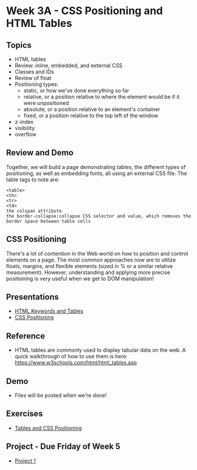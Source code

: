 # Week 3A - CSS Positioning and HTML Tables

## Topics
- HTML tables
- Review: inline, embedded, and external CSS
- Classes and IDs
- Review of float
- Positioning types:
  - static, or how we've done everything so far
  - relative, or a position relative to where the element would be if it were unpositioned
  - absolute, or a position relative to an element's container
  - fixed, or a position relative to the top left of the window
- z-index
- visibility
- overflow

## Review and Demo
Together, we will build a page demonstrating tables, the different types of positioning, as well as embedding fonts, all using an external CSS file. The table tags to note are:
```
<table>
<th>
<tr>
<td>
the colspan attribute
the border-collapse:collapse CSS selector and value, which removes the border space between table cells
```

## CSS Positioning
There's a lot of contention in the Web world on how to position and control elements on a page. The most common approaches now are to utilize floats, margins, and flexible elements (sized in % or a similar relative measurement). However, understanding and applying more precise positioning is very useful when we get to DOM manipulation!

## Presentations
- [HTML Keywords and Tables](../presentations/Keywords-and-Tables.pdf)
- [CSS Positioning](../presentations/CSS-P.pdf)

## Reference
- HTML tables are commonly used to display tabular data on the web. A quick walkthrough of how to use them is here:  https://www.w3schools.com/html/html_tables.asp

## Demo
- Files will be posted when we're done!

## Exercises
- [Tables and CSS Positioning](../exercises/week-3/ICE-3A.pdf)

## Project - Due Friday of Week 5
- [Project 1](../projects/project1.md)

